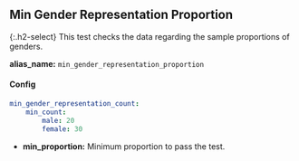 
## Min Gender Representation Proportion

<div class="main-docs" markdown="1"><div class="h3-box" markdown="1">

{:.h2-select}
This test checks the data regarding the sample proportions of genders.

**alias_name:** `min_gender_representation_proportion`


#### Config
```yaml
min_gender_representation_count:
    min_count: 
        male: 20
        female: 30
```

- **min_proportion:** Minimum proportion to pass the test.

<!-- #### Examples -->
